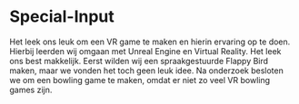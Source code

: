 # Special-Input
Het leek ons leuk om een VR game te maken en hierin ervaring op te doen. Hierbij leerden wij omgaan met Unreal Engine en Virtual Reality. Het leek ons best makkelijk. Eerst wilden wij een spraakgestuurde Flappy Bird maken, maar we vonden het toch geen leuk idee. Na onderzoek besloten we om een bowling game te maken, omdat er niet zo veel VR bowling games zijn. 
